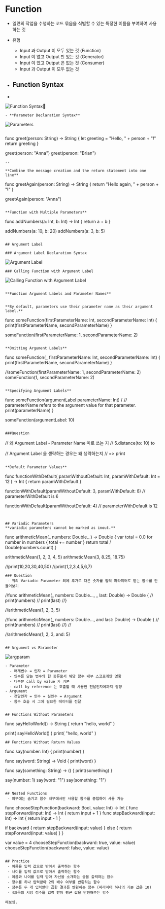 # Function
 - 일련의 작업을 수행하는 코드 묶음을 식별할 수 있는 특정한 이름을 부여하여 사용하는 것
 - 유형
   - Input 과 Output 이 모두 있는 것 (Function)
   - Input 이 없고 Output 만 있는 것 (Generator)
   - Input 이 있고 Output 은 없는 것 (Consumer)
   - Input 과 Output 이 모두 없는 것


- ## Function Syntax
- ```
 ![Function Syntax](func.png)
```
- **Parameter Declaration Syntax**
```
 ![Parameters](param.png)
```

```
func greet(person: String) -> String {
  let greeting = "Hello, " + person + "!"
  return greeting
}

greet(person: "Anna")
greet(person: "Brian")
```
--

**Combine the message creation and the return statement into one line**

```
func greetAgain(person: String) -> String {
  return "Hello again, " + person + "!"
}

greetAgain(person: "Anna")
```

**Function with Multiple Parameters**

```
func addNumbers(a: Int, b: Int) -> Int {
  return a + b
}

addNumbers(a: 10, b: 20)
addNumbers(a: 3, b: 5)
```

## Argument Label
 
### Argument Label Declaration Syntax
```
 ![Argument Label](arg-label.png)
```
### Calling Function with Argument Label
```
 ![Calling Function with Argument Label](arg-call.png)
```

**Function Argument Labels and Parameter Names**


**By default, parameters use their parameter name as their argument label.**

```
func someFunction(firstParameterName: Int, secondParameterName: Int) {
  print(firstParameterName, secondParameterName)
}

someFunction(firstParameterName: 1, secondParameterName: 2)
```

**Omitting Argument Labels**

```
func someFunction(_ firstParameterName: Int, secondParameterName: Int) {
  print(firstParameterName, secondParameterName)
}

//someFunction(firstParameterName: 1, secondParameterName: 2)
someFunction(1, secondParameterName: 2)
```

**Specifying Argument Labels**

```
func someFunction(argumentLabel parameterName: Int) {
  // parameterName refers to the argument value for that parameter.
  print(parameterName)
}

someFunction(argumentLabel: 10)
```

###Question
```
// 왜 Argument Label - Parameter Name 따로 쓰는 지
// 5.distance(to: 10)   to

// Argument Label 을 생략하는 경우는 왜 생략하는지
// => print
```

**Default Parameter Values**

```
func functionWithDefault(
  paramWithoutDefault: Int,
  paramWithDefault: Int = 12
  ) -> Int {
  return paramWithDefault
}

functionWithDefault(paramWithoutDefault: 3, paramWithDefault: 6)
// parameterWithDefault is 6

functionWithDefault(paramWithoutDefault: 4)
// parameterWithDefault is 12
```


## Variadic Parameters
**variadic parameters cannot be marked as inout.**

```
func arithmeticMean(_ numbers: Double...) -> Double {
  var total = 0.0
  for number in numbers {
    total += number
  }
  return total / Double(numbers.count)
}

arithmeticMean(1, 2, 3, 4, 5)
arithmeticMean(3, 8.25, 18.75)

//print(10,20,30,40,50)
//print(1,2,3,4,5,6,7)
```
### Question
 - 위의 Variadic Parameter 외에 추가로 다른 숫자를 입력 파라미터로 받는 함수를 만들어보기

```
//func arithmeticMean(_ numbers: Double..., _ last: Double) -> Double {
//  print(numbers)
//  print(last)
//}

//arithmeticMean(1, 2, 3, 5)


//func arithmeticMean(_ numbers: Double..., and last: Double) -> Double {
//  print(numbers)
//  print(last)
//}
//

//arithmeticMean(1, 2, 3, and: 5)
```

## Argument vs Parameter
 ```
 ![argparam](arg-param.png)
 ```
 - Parameter
   - 매개변수 = 인자 = Parameter
   - 인수를 담는 변수의 한 종류로서 해당 함수 내부 스코프에만 영향
   - 대부분 call by value 가 기본
   - call by reference 는 호출할 때 사용한 전달인자에까지 영향
 - Argument
   - 전달인자 = 인수 = 실인수 = Argument
   - 함수 호출 시 그에 필요한 데이터를 전달


## Functions Without Parameters
```
func sayHelloWorld() -> String {
  return "hello, world"
}

print( sayHelloWorld() )
print( "hello, world" )
```
## Functions Without Return Values
```
func say(number: Int) {
  print(number)
}

func say(word: String) -> Void {
  print(word)
}

func say(something: String) -> () {
  print(something)
}

say(number: 1)
say(word: "1")
say(something: "1")
```

## Nested Functions
 - 외부에는 숨기고 함수 내부에서만 사용할 함수를 중첩하여 사용 가능

```
func chooseStepFunction(backward: Bool, value: Int) -> Int {
  func stepForward(input: Int) -> Int {
    return input + 1
  }
  func stepBackward(input: Int) -> Int {
    return input - 1
  }
  
  if backward {
    return stepBackward(input: value)
  } else {
    return stepForward(input: value)
  }
}


var value = 4
chooseStepFunction(backward: true, value: value)
chooseStepFunction(backward: false, value: value)
```

## Practice
 - 이름을 입력 값으로 받아서 출력하는 함수
 - 나이를 입력 값으로 받아서 출력하는 함수
 - 이름과 나이를 입력 받아 자신을 소개하는 글을 출력하는 함수
 - 정수를 하나 입력받아 2의 배수 여부를 반환하는 함수
 - 정수를 두 개 입력받아 곱한 결과를 반환하는 함수 (파라미터 하나의 기본 값은 10)
 - 4과목의 시험 점수를 입력 받아 평균 값을 반환해주는 함수

해보셈.
